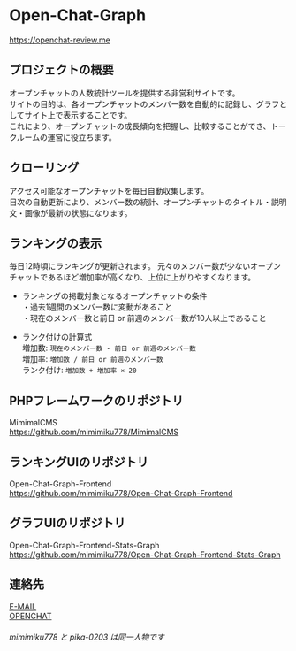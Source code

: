 # Open-Chat-Graph
https://openchat-review.me

## プロジェクトの概要
オープンチャットの人数統計ツールを提供する非営利サイトです。  
サイトの目的は、各オープンチャットのメンバー数を自動的に記録し、グラフとしてサイト上で表示することです。  
これにより、オープンチャットの成長傾向を把握し、比較することができ、トークルームの運営に役立ちます。  

## クローリング  
アクセス可能なオープンチャットを毎日自動収集します。  
日次の自動更新により、メンバー数の統計、オープンチャットのタイトル・説明文・画像が最新の状態になります。  

## ランキングの表示
毎日12時頃にランキングが更新されます。
元々のメンバー数が少ないオープンチャットであるほど増加率が高くなり、上位に上がりやすくなります。  

* ランキングの掲載対象となるオープンチャットの条件  
・過去1週間のメンバー数に変動があること  
・現在のメンバー数と前日 or 前週のメンバー数が10人以上であること

* ランク付けの計算式  
増加数: `現在のメンバー数 - 前日 or 前週のメンバー数`  
増加率: `増加数 / 前日 or 前週のメンバー数`  
ランク付け: `増加数 + 増加率 × 20`  

## PHPフレームワークのリポジトリ  
MimimalCMS  
https://github.com/mimimiku778/MimimalCMS

## ランキングUIのリポジトリ  
Open-Chat-Graph-Frontend  
https://github.com/mimimiku778/Open-Chat-Graph-Frontend

## グラフUIのリポジトリ  
Open-Chat-Graph-Frontend-Stats-Graph  
https://github.com/mimimiku778/Open-Chat-Graph-Frontend-Stats-Graph

## 連絡先
[E-MAIL](<mailto:support@openchat-review.me>)  
[OPENCHAT](<https://line.me/ti/g2/rLT0p-Tz19W7jxHvDDm9ECGNsyymhLQTHmmTkg>)

###### mimimiku778 と pika-0203 は同一人物です
